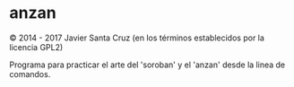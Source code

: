 # anzan

© 2014 - 2017 Javier Santa Cruz (en los términos establecidos por la licencia GPL2)

Programa para practicar el arte del 'soroban' y el 'anzan' desde la linea de comandos.
